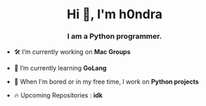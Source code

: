 <h1 align="center">Hi 👋, I'm h0ndra</h1>
<h3 align="center">I am a Python programmer.</h3>

- 🛠️ I’m currently working on **Mac Groups**

- 🌱 I’m currently learning **GoLang**

- 🚀 When I'm bored or in my free time, I work on **Python projects**

- 🔥 Upcoming Repositories : **idk**
